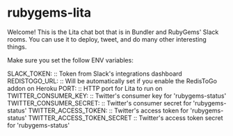 # rubygems-lita

Welcome! This is the Lita chat bot that is in Bundler and RubyGems' Slack rooms. You can use it to deploy, tweet, and do many other interesting things.

Make sure you set the follow ENV variables:

SLACK_TOKEN:                :: Token from Slack's integrations dashboard
REDISTOGO_URL:              :: Will be automatically set if you enable the RedisToGo addon on Heroku
PORT:                       :: HTTP port for Lita to run on
TWITTER_CONSUMER_KEY:       :: Twitter's consumer key for 'rubygems-status'
TWITTER_CONSUMER_SECRET:    :: Twitter's consumer secret for 'rubygems-status'
TWITTER_ACCESS_TOKEN:       :: Twitter's access token for 'rubygems-status'
TWITTER_ACCESS_TOKEN_SECRET :: Twitter's access token secret for 'rubygems-status'
